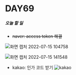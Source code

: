 # DAY69

##### 오늘 할 일
* ~~naver: access token 해결~~

![화면 캡처 2022-07-15 104758](https://user-images.githubusercontent.com/103159709/179130770-77ed6fbe-f0d6-44ad-97a0-33b1ea213b37.png)

![화면 캡처 2022-07-15 141548](https://user-images.githubusercontent.com/103159709/179184987-2409ab16-388b-4f5c-815a-03ba057bcada.png)




* kakao: 인가 코드 받기
![kakao](https://user-images.githubusercontent.com/103159709/179185103-7e2e0d32-ec45-4849-9786-297b1bd47b98.png)

